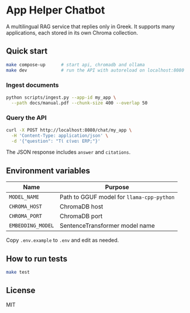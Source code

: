 # App Helper Chatbot

A multilingual RAG service that replies only in Greek. It supports many
applications, each stored in its own Chroma collection.

## Quick start

```bash
make compose-up      # start api, chromadb and ollama
make dev             # run the API with autoreload on localhost:8080
```

### Ingest documents

```bash
python scripts/ingest.py --app-id my_app \
  --path docs/manual.pdf --chunk-size 400 --overlap 50
```

### Query the API

```bash
curl -X POST http://localhost:8080/chat/my_app \
  -H 'Content-Type: application/json' \
  -d '{"question": "Τί είναι ERP;"}'
```

The JSON response includes `answer` and `citations`.

## Environment variables

| Name            | Purpose                                  |
|-----------------|-------------------------------------------|
| `MODEL_NAME`    | Path to GGUF model for `llama-cpp-python` |
| `CHROMA_HOST`   | ChromaDB host                             |
| `CHROMA_PORT`   | ChromaDB port                             |
| `EMBEDDING_MODEL` | SentenceTransformer model name          |

Copy `.env.example` to `.env` and edit as needed.

## How to run tests

```bash
make test
```

## License

MIT
